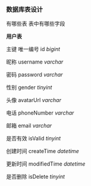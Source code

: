 ### 数据库表设计
有哪些表
表中有哪些字段

**用户表**

主键 唯一编号 id *bigint*

昵称 username *varchar*

密码 password *varchar*

性别 gender *tinyint*

头像 avatarUrl *varchar*

电话 phoneNumber *varchar*

邮箱 email *varchar*

是否有效 isValid *tinyint*

创建时间 createTime *datetime*

更新时间 modifiedTime *datetime*

是否删除 isDelete *tinyint*






